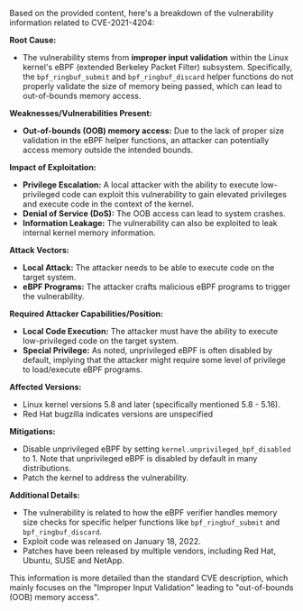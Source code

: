 Based on the provided content, here's a breakdown of the vulnerability information related to CVE-2021-4204:

**Root Cause:**

*   The vulnerability stems from **improper input validation** within the Linux kernel's eBPF (extended Berkeley Packet Filter) subsystem. Specifically, the `bpf_ringbuf_submit` and `bpf_ringbuf_discard` helper functions do not properly validate the size of memory being passed, which can lead to out-of-bounds memory access.

**Weaknesses/Vulnerabilities Present:**

*   **Out-of-bounds (OOB) memory access:** Due to the lack of proper size validation in the eBPF helper functions, an attacker can potentially access memory outside the intended bounds.

**Impact of Exploitation:**

*   **Privilege Escalation:** A local attacker with the ability to execute low-privileged code can exploit this vulnerability to gain elevated privileges and execute code in the context of the kernel.
*  **Denial of Service (DoS):**  The OOB access can lead to system crashes.
*   **Information Leakage:** The vulnerability can also be exploited to leak internal kernel memory information.

**Attack Vectors:**

*   **Local Attack:** The attacker needs to be able to execute code on the target system.
*   **eBPF Programs:** The attacker crafts malicious eBPF programs to trigger the vulnerability.

**Required Attacker Capabilities/Position:**

*   **Local Code Execution:** The attacker must have the ability to execute low-privileged code on the target system.
*   **Special Privilege:**  As noted, unprivileged eBPF is often disabled by default, implying that the attacker might require some level of privilege to load/execute eBPF programs.

**Affected Versions:**

* Linux kernel versions 5.8 and later (specifically mentioned 5.8 - 5.16).
* Red Hat bugzilla indicates versions are unspecified

**Mitigations:**

*  Disable unprivileged eBPF by setting `kernel.unprivileged_bpf_disabled` to 1. Note that unprivileged eBPF is disabled by default in many distributions.
* Patch the kernel to address the vulnerability.

**Additional Details:**

*   The vulnerability is related to how the eBPF verifier handles memory size checks for specific helper functions like  `bpf_ringbuf_submit` and `bpf_ringbuf_discard`.
*  Exploit code was released on January 18, 2022.
*  Patches have been released by multiple vendors, including Red Hat, Ubuntu, SUSE and NetApp.

This information is more detailed than the standard CVE description, which mainly focuses on the "Improper Input Validation" leading to "out-of-bounds (OOB) memory access".